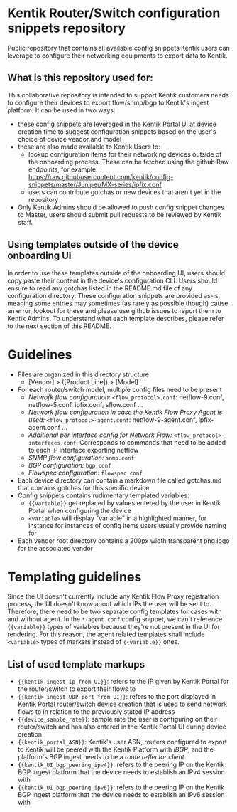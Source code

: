 # Kentik Router/Switch configuration snippets repository
Public repository that contains all available config snippets Kentik users can leverage to configure their networking equipments to export data to Kentik.
## What is this repository used for:
This collaborative repository is intended to support Kentik customers needs to configure their devices to export flow/snmp/bgp to Kentik's ingest platform.
It can be used in two ways:
* these config snippets are leveraged in the Kentik Portal UI at device creation time to suggest configuration snippets based on the user's choice of device vendor and model
* these are also made available to Kentik Users to:
  * lookup configuration items for their networking devices outside of the onboarding process. These can be fetched using the github Raw endpoints, for example: https://raw.githubusercontent.com/kentik/config-snippets/master/Juniper/MX-series/ipfix.conf
  * users can contribute gotchas or new devices that aren't yet in the repository
* Only Kentik Admins should be allowed to push config snippet changes to Master, users should submit pull requests to be reviewed by Kentik staff.
## Using templates outside of the device onboarding UI
In order to use these templates outside of the onboarding UI, users should copy paste their content in the device's configuration CLI. Users should ensure to read any gotchas listed in the README.md file of any configuration directory.
These configuration snippets are provided as-is, meaning some entries may sometimes (as rarely as possible though) cause an error, lookout for these and please use github issues to report them to Kentik Admins.
To understand what each template describes, please refer to the next section of this README.

# Guidelines
* Files are organized in this directory structure
  * [Vendor] > ([Product Line]) > [Model]
* For each router/switch model, multiple config files need to be present
  * *Netwofk flow configuration:* ```<flow_protocol>.conf```: netflow-9.conf, netflow-5.conf, ipfix.conf, sflow.conf ...
  * *Network flow configuration in case the Kentik Flow Proxy Agent is used:* ```<flow_protocol>-agent.conf```: netflow-9-agent.conf, ipfix-agent.conf ...
  * *Additional per interface config for Network Flow:* ```<flow_protocol>-interfaces.conf```: Corresponds to commands that need to be added to each IP interface exporting netflow
  * *SNMP flow configuration:* ```snmp.conf```
  * *BGP configuration:* ```bgp.conf```
  * *Flowspec configuration:* ```flowspec.conf```
* Each device directory can contain a markdown file called gotchas.md that contains gotchas for this specific device
* Config snippets contains rudimentary templated variables:
  * ```{{variable}}``` get replaced by values entered by the user in Kentik Portal when configuring the device
  * ```<variable>``` will display "variable" in a highlighted manner, for instance for instances of config items users usually provide naming for
* Each vendor root directory contains a 200px width transparent png logo for the associated vendor

# Templating guidelines
Since the UI doesn't currently include any Kentik Flow Proxy registration process, the UI doesn't know about which IPs the user will be sent to. 
Therefore, there need to be two separate config templates for cases with and without agent. In the ```*-agent.conf``` config snippet, we can't reference ```{{variable}}``` types of variables because they're not present in the UI for rendering.
For this reason, the agent related templates shall include ```<variable>``` types of markers instead of ```{{variable}}``` ones.

## List of used template markups
* ```{{kentik_ingest_ip_from_UI}}```: refers to the IP given by Kentik Portal for the router/switch to export their flows to
* ```{{kentik_ingest_UDP_port_from_UI}}```: refers to the port displayed in Kentik Portal router/switch device creation that is used to send network flows to in relation to the previously stated IP address
* ```{{device_sample_rate}}```: sample rate the user is configuring on their router/switch and has also entered in the Kentik Portal UI during device creation
* ```{{kentik_portal_ASN}}```: Kentik's user ASN, routers configured to export to Kentik will be peered with the Kentik Platform with *iBGP*, and the platform's BGP ingest needs to be a *route reflector client*
* ```{{kentik_UI_bgp_peering_ipv4}}```: refers to the peering IP on the Kentik BGP ingest platform that the device needs to establish an IPv4 session with
* ```{{kentik_UI_bgp_peering_ipv6}}```: refers to the peering IP on the Kentik BGP ingest platform that the device needs to establish an IPv6 session with
